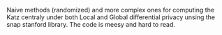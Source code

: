 Naive methods (randomized) and more complex ones for computing the Katz centraly under both Local and Global differential privacy unsing the snap stanford library.
The code is meesy and hard to read.
